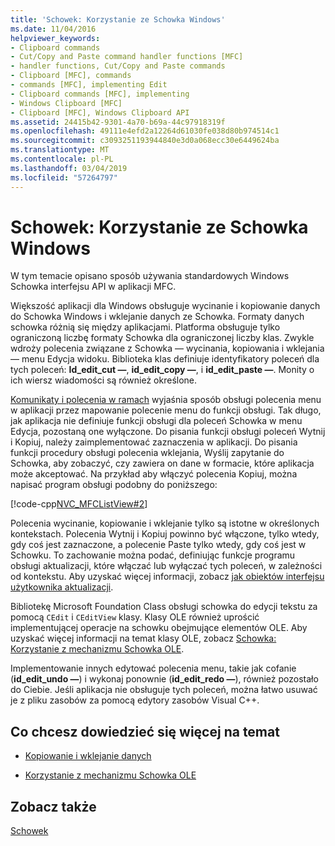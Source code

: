 ```yaml
---
title: 'Schowek: Korzystanie ze Schowka Windows'
ms.date: 11/04/2016
helpviewer_keywords:
- Clipboard commands
- Cut/Copy and Paste command handler functions [MFC]
- handler functions, Cut/Copy and Paste commands
- Clipboard [MFC], commands
- commands [MFC], implementing Edit
- Clipboard commands [MFC], implementing
- Windows Clipboard [MFC]
- Clipboard [MFC], Windows Clipboard API
ms.assetid: 24415b42-9301-4a70-b69a-44c97918319f
ms.openlocfilehash: 49111e4efd2a12264d61030fe038d80b974514c1
ms.sourcegitcommit: c3093251193944840e3d0a068ecc30e6449624ba
ms.translationtype: MT
ms.contentlocale: pl-PL
ms.lasthandoff: 03/04/2019
ms.locfileid: "57264797"
---
```

# <a name="clipboard-using-the-windows-clipboard"></a>Schowek: Korzystanie ze Schowka Windows

W tym temacie opisano sposób używania standardowych Windows Schowka interfejsu API w aplikacji MFC.

Większość aplikacji dla Windows obsługuje wycinanie i kopiowanie danych do Schowka Windows i wklejanie danych ze Schowka. Formaty danych schowka różnią się między aplikacjami. Platforma obsługuje tylko ograniczoną liczbę formaty Schowka dla ograniczonej liczby klas. Zwykle wdroży polecenia związane z Schowka — wycinania, kopiowania i wklejania — menu Edycja widoku. Biblioteka klas definiuje identyfikatory poleceń dla tych poleceń: **Id_edit_cut —**, **id_edit_copy —**, i **id_edit_paste —**. Monity o ich wiersz wiadomości są również określone.

[Komunikaty i polecenia w ramach](../mfc/messages-and-commands-in-the-framework.md) wyjaśnia sposób obsługi polecenia menu w aplikacji przez mapowanie polecenie menu do funkcji obsługi. Tak długo, jak aplikacja nie definiuje funkcji obsługi dla poleceń Schowka w menu Edycja, pozostaną one wyłączone. Do pisania funkcji obsługi poleceń Wytnij i Kopiuj, należy zaimplementować zaznaczenia w aplikacji. Do pisania funkcji procedury obsługi polecenia wklejania, Wyślij zapytanie do Schowka, aby zobaczyć, czy zawiera on dane w formacie, które aplikacja może akceptować. Na przykład aby włączyć polecenia Kopiuj, można napisać program obsługi podobny do poniższego:

[!code-cpp[NVC_MFCListView#2](../atl/reference/codesnippet/cpp/clipboard-using-the-windows-clipboard_1.cpp)]

Polecenia wycinanie, kopiowanie i wklejanie tylko są istotne w określonych kontekstach. Polecenia Wytnij i Kopiuj powinno być włączone, tylko wtedy, gdy coś jest zaznaczone, a polecenie Paste tylko wtedy, gdy coś jest w Schowku. To zachowanie można podać, definiując funkcje programu obsługi aktualizacji, które włączać lub wyłączać tych poleceń, w zależności od kontekstu. Aby uzyskać więcej informacji, zobacz [jak obiektów interfejsu użytkownika aktualizacji](../mfc/how-to-update-user-interface-objects.md).

Bibliotekę Microsoft Foundation Class obsługi schowka do edycji tekstu za pomocą `CEdit` i `CEditView` klasy. Klasy OLE również uprościć implementującej operacje na schowku obejmujące elementów OLE. Aby uzyskać więcej informacji na temat klasy OLE, zobacz [Schowka: Korzystanie z mechanizmu Schowka OLE](../mfc/clipboard-using-the-ole-clipboard-mechanism.md).

Implementowanie innych edytować polecenia menu, takie jak cofanie (**id_edit_undo —**) i wykonaj ponownie (**id_edit_redo —**), również pozostało do Ciebie. Jeśli aplikacja nie obsługuje tych poleceń, można łatwo usuwać je z pliku zasobów za pomocą edytory zasobów Visual C++.

## <a name="what-do-you-want-to-know-more-about"></a>Co chcesz dowiedzieć się więcej na temat

- [Kopiowanie i wklejanie danych](../mfc/clipboard-copying-and-pasting-data.md)

- [Korzystanie z mechanizmu Schowka OLE](../mfc/clipboard-using-the-ole-clipboard-mechanism.md)

## <a name="see-also"></a>Zobacz także

[Schowek](../mfc/clipboard.md)
